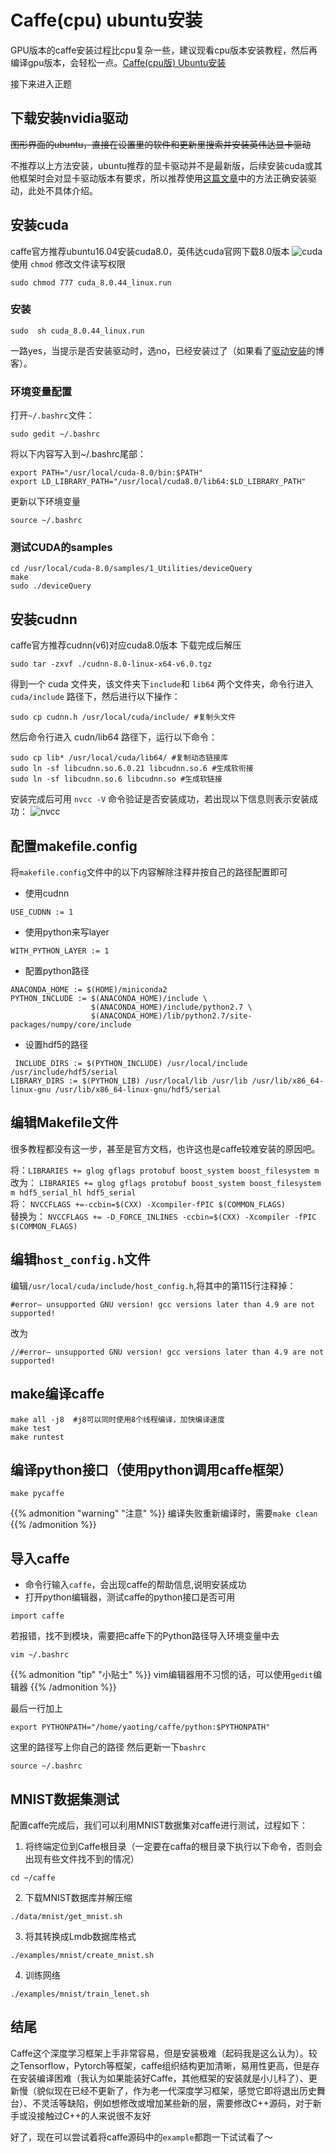 # Caffe(cpu) ubuntu安装

GPU版本的caffe安装过程比cpu复杂一些，建议现看cpu版本安装教程，然后再编译gpu版本，会轻松一点。[Caffe(cpu版) Ubuntu安装](https://huhulaoxian.xyz/caffe_cpu/)
<!--more-->

接下来进入正题
## 下载安装nvidia驱动
~~图形界面的ubuntu，直接在设置里的软件和更新里搜索并安装英伟达显卡驱动~~ 

不推荐以上方法安装，ubuntu推荐的显卡驱动并不是最新版，后续安装cuda或其他框架时会对显卡驱动版本有要求，所以推荐使用[这篇文章](https://huhulaoxian.xyz/nvidia_driver/)中的方法正确安装驱动，此处不具体介绍。
## 安装cuda
caffe官方推荐ubuntu16.04安装cuda8.0，英伟达cuda官网下载8.0版本
![cuda](/images/caffe_gpu/1.png)
使用 `chmod` 修改文件读写权限
~~~shell
sudo chmod 777 cuda_8.0.44_linux.run
~~~
### 安装
~~~shell
sudo  sh cuda_8.0.44_linux.run
~~~
一路yes，当提示是否安装驱动时，选no，已经安装过了（如果看了[驱动安装](https://huhulaoxian.xyz/nvidia_driver/)的博客）。
### 环境变量配置
打开`~/.bashrc`文件：
~~~shell
sudo gedit ~/.bashrc 
~~~
将以下内容写入到~/.bashrc尾部：
~~~shell
export PATH="/usr/local/cuda-8.0/bin:$PATH"
export LD_LIBRARY_PATH="/usr/local/cuda8.0/lib64:$LD_LIBRARY_PATH"
~~~
更新以下环境变量
~~~shell
source ~/.bashrc
~~~
### 测试CUDA的samples
~~~shell
cd /usr/local/cuda-8.0/samples/1_Utilities/deviceQuery
make
sudo ./deviceQuery
~~~
## 安装cudnn
caffe官方推荐cudnn(v6)对应cuda8.0版本
下载完成后解压
~~~shell
sudo tar -zxvf ./cudnn-8.0-linux-x64-v6.0.tgz 
~~~
得到一个 cuda 文件夹，该文件夹下`include`和 `lib64` 两个文件夹，命令行进入 `cuda/include` 路径下，然后进行以下操作：
~~~shell
sudo cp cudnn.h /usr/local/cuda/include/ #复制头文件
~~~

然后命令行进入 cudn/lib64 路径下，运行以下命令：
~~~shell
sudo cp lib* /usr/local/cuda/lib64/ #复制动态链接库
sudo ln -sf libcudnn.so.6.0.21 libcudnn.so.6 #生成软衔接
sudo ln -sf libcudnn.so.6 libcudnn.so #生成软链接
~~~
安装完成后可用 `nvcc -V` 命令验证是否安装成功，若出现以下信息则表示安装成功：
![nvcc](/images/caffe_gpu/2.png)

## 配置makefile.config
将`makefile.config`文件中的以下内容解除注释并按自己的路径配置即可
* 使用cudnn
~~~shell
USE_CUDNN := 1
~~~
* 使用python来写layer
~~~shell
WITH_PYTHON_LAYER := 1
~~~
* 配置python路径
~~~shell
ANACONDA_HOME := $(HOME)/miniconda2
PYTHON_INCLUDE := $(ANACONDA_HOME)/include \
                  $(ANACONDA_HOME)/include/python2.7 \
                  $(ANACONDA_HOME)/lib/python2.7/site-packages/numpy/core/include 
~~~
* 设置hdf5的路径
~~~shell
 INCLUDE_DIRS := $(PYTHON_INCLUDE) /usr/local/include /usr/include/hdf5/serial
LIBRARY_DIRS := $(PYTHON_LIB) /usr/local/lib /usr/lib /usr/lib/x86_64-linux-gnu /usr/lib/x86_64-linux-gnu/hdf5/serial 
~~~
## 编辑Makefile文件
很多教程都没有这一步，甚至是官方文档，也许这也是caffe较难安装的原因吧。
  
将：`LIBRARIES += glog gflags protobuf boost_system boost_filesystem m`  
改为：
`LIBRARIES += glog gflags protobuf boost_system boost_filesystem m hdf5_serial_hl hdf5_serial`  
将：
`NVCCFLAGS +=-ccbin=$(CXX) -Xcompiler-fPIC $(COMMON_FLAGS)`  
替换为： 
`NVCCFLAGS += -D_FORCE_INLINES -ccbin=$(CXX) -Xcompiler -fPIC $(COMMON_FLAGS)`

## 编辑`host_config.h`文件
编辑`/usr/local/cuda/include/host_config.h`,将其中的第115行注释掉：
~~~shell
#error– unsupported GNU version! gcc versions later than 4.9 are not supported!
~~~
改为
~~~shell
//#error– unsupported GNU version! gcc versions later than 4.9 are not supported!
~~~
## make编译caffe
~~~shell
make all -j8  #j8可以同时使用8个线程编译，加快编译速度
make test
make runtest
~~~
## 编译python接口（使用python调用caffe框架）
~~~shell
make pycaffe
~~~

{{% admonition "warning" "注意" %}}
编译失败重新编译时，需要`make clean`
{{% /admonition %}}

## 导入caffe
* 命令行输入`caffe`，会出现caffe的帮助信息,说明安装成功
* 打开python编辑器，测试caffe的python接口是否可用
~~~
import caffe 
~~~
若报错，找不到模块，需要把caffe下的Python路径导入环境变量中去
~~~shell
vim ~/.bashrc
~~~

{{% admonition "tip" "小贴士" %}}
vim编辑器用不习惯的话，可以使用`gedit`编辑器
{{% /admonition %}}

最后一行加上
~~~
export PYTHONPATH="/home/yaoting/caffe/python:$PYTHONPATH"
~~~
这里的路径写上你自己的路径
然后更新一下`bashrc`
~~~shell
source ~/.bashrc
~~~
## MNIST数据集测试
配置caffe完成后，我们可以利用MNIST数据集对caffe进行测试，过程如下：
1. 将终端定位到Caffe根目录（一定要在caffa的根目录下执行以下命令，否则会出现有些文件找不到的情况）
~~~
cd ~/caffe
~~~
2. 下载MNIST数据库并解压缩
~~~
./data/mnist/get_mnist.sh
~~~
3. 将其转换成Lmdb数据库格式
~~~
./examples/mnist/create_mnist.sh
~~~
4. 训练网络
~~~
./examples/mnist/train_lenet.sh
~~~

## 结尾
Caffe这个深度学习框架上手非常容易，但是安装极难（起码我是这么认为）。较之Tensorflow，Pytorch等框架，caffe组织结构更加清晰，易用性更高，但是存在安装编译困难（我认为如果能装好Caffe，其他框架的安装就是小儿科了）、更新慢（貌似现在已经不更新了，作为老一代深度学习框架，感觉它即将退出历史舞台）、不灵活等缺陷，例如想修改或增加某些新的层，需要修改C++源码，对于新手或没接触过C++的人来说很不友好  

好了，现在可以尝试着将caffe源码中的`example`都跑一下试试看了～
